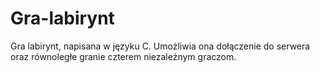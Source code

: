 # Gra-labirynt
Gra labirynt, napisana w języku C. Umożliwia ona dołączenie do serwera oraz równoległe granie czterem niezależnym graczom.

